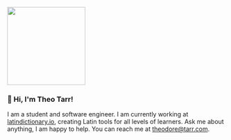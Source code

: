 <p>
  <img height="180em" src="https://github-readme-stats.vercel.app/api?username=theotarr&show_icons=true&hide_border=true&&count_private=true&include_all_commits=true&theme=radical" />
</p>

### 👋 Hi, I'm Theo Tarr!

I am a student and software engineer. I am currently working at [latindictionary.io](https://www.latindictionary.io), creating Latin tools for all levels of learners. Ask me about anything, I am happy to help. You can reach me at theodore@tarr.com.
